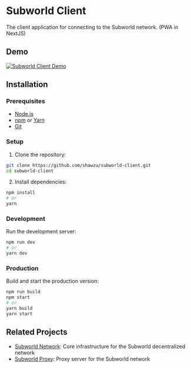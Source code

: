 # Subworld Client

The client application for connecting to the Subworld network. (PWA in NextJS)

## Demo

[![Subworld Client Demo](https://img.shields.io/badge/Watch-Demo%20Video-blue)](https://github.com/user-attachments/assets/2c80404e-82e9-4f22-9bdc-43736500b137)


## Installation

### Prerequisites

- [Node.js](https://nodejs.org/) 
- [npm](https://www.npmjs.com/) or [Yarn](https://yarnpkg.com/)
- [Git](https://git-scm.com/)

### Setup

1. Clone the repository:
```bash
git clone https://github.com/shawzu/subworld-client.git
cd subworld-client
```

2. Install dependencies:
```bash
npm install
# or
yarn
```

### Development

Run the development server:
```bash
npm run dev
# or
yarn dev
```

### Production

Build and start the production version:
```bash
npm run build
npm start
# or
yarn build
yarn start
```

## Related Projects

- [Subworld Network](https://github.com/shawzu/subworld-network): Core infrastructure for the Subworld decentralized network
- [Subworld Proxy](https://github.com/shawzu/proxy-sw): Proxy server for the Subworld network

